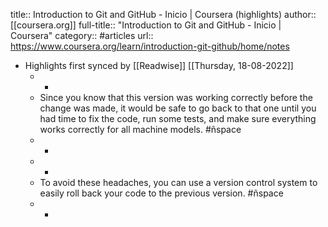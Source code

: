 title:: Introduction to Git and GitHub - Inicio | Coursera (highlights)
author:: [[coursera.org]]
full-title:: "Introduction to Git and GitHub - Inicio | Coursera"
category:: #articles
url:: https://www.coursera.org/learn/introduction-git-github/home/notes

- Highlights first synced by [[Readwise]] [[Thursday, 18-08-2022]]
	- -
	- Since you know that this version was working correctly before the change was made, it would be safe to go back to that one until you had time to fix the code, run some tests, and make sure everything works correctly for all machine models. #ñspace
	- -
	- -
	- To avoid these headaches, you can use a version control system to easily roll back your code to the previous version. #ñspace
	- -